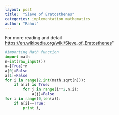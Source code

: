 ```yaml
---
layout: post
title:  "Sieve of Eratosthenes"
categories: implementation mathematics
author: "Rahul"
---
```



For more reading and detail https://en.wikipedia.org/wiki/Sieve_of_Eratosthenes"

```python
#importing Math function
import math
n=int(raw_input())
a=[True]*n
a[0]=False
a[1]=False
for i in range(2,int(math.sqrt(n))):
    if a[i] is True:
        for j in range(i**2,n,i):
            a[j]=False
for i in range(0,len(a)):
    if a[i]==True:
        print i,
```
